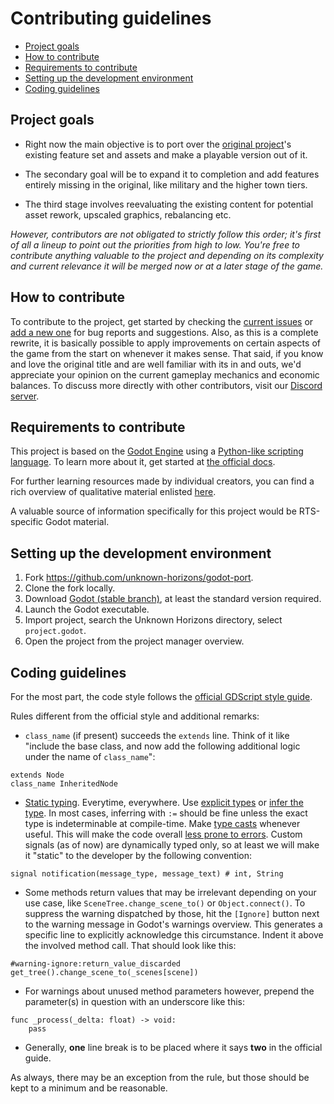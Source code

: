 # Contributing guidelines

- [Project goals](#project-goals)
- [How to contribute](#how-to-contribute)
- [Requirements to contribute](#requirements-to-contribute)
- [Setting up the development environment](#setting-up-the-development-environment)
- [Coding guidelines](#coding-guidelines)

## Project goals

- Right now the main objective is to port over the [original project](https://github.com/unknown-horizons/unknown-horizons)'s existing feature set and assets and make a playable version out of it.

- The secondary goal will be to expand it to completion and add features entirely missing in the original, like military and the higher town tiers.

- The third stage involves reevaluating the existing content for potential asset rework, upscaled graphics, rebalancing etc.

*However, contributors are not obligated to strictly follow this order; it's first of all a lineup to point out the priorities from high to low. You're free to contribute anything valuable to the project and depending on its complexity and current relevance it will be merged now or at a later stage of the game.*

## How to contribute

To contribute to the project, get started by checking the [current issues](https://github.com/unknown-horizons/godot-port/issues) or [add a new one](https://github.com/unknown-horizons/godot-port/issues/new/choose) for bug reports and suggestions. Also, as this is a complete rewrite, it is basically possible to apply improvements on certain aspects of the game from the start on whenever it makes sense. That said, if you know and love the original title and are well familiar with its in and outs, we'd appreciate your opinion on the current gameplay mechanics and economic balances. To discuss more directly with other contributors, visit our [Discord server](https://discord.gg/VX6m2ZX).

## Requirements to contribute

This project is based on the [Godot Engine](https://godotengine.org/) using a [Python-like scripting language](https://docs.godotengine.org/en/stable/getting_started/scripting/gdscript/gdscript_basics.html). To learn more about it, get started at [the official docs](https://docs.godotengine.org/en/stable/).

For further learning resources made by individual creators, you can find a rich overview of qualitative material enlisted [here](https://docs.godotengine.org/en/stable/community/tutorials.html).

A valuable source of information specifically for this project would be RTS-specific Godot material.

## Setting up the development environment

1. Fork <https://github.com/unknown-horizons/godot-port>.
1. Clone the fork locally.
1. Download [Godot (stable branch)](https://godotengine.org/download), at least the standard version required.
1. Launch the Godot executable.
1. Import project, search the Unknown Horizons directory, select `project.godot`.
1. Open the project from the project manager overview.

## Coding guidelines

For the most part, the code style follows the [official GDScript style guide](https://docs.godotengine.org/en/stable/getting_started/scripting/gdscript/gdscript_styleguide.html).

Rules different from the official style and additional remarks:

- `class_name` (if present) succeeds the `extends` line. Think of it like "include the base class, and now add the following additional logic under the name of `class_name`":

```gdscript
extends Node
class_name InheritedNode
```

- [Static typing](https://docs.godotengine.org/en/stable/getting_started/scripting/gdscript/static_typing.html). Everytime, everywhere. Use [explicit types](https://docs.godotengine.org/en/stable/getting_started/scripting/gdscript/gdscript_styleguide.html#declared-types) or [infer the type](https://docs.godotengine.org/en/stable/getting_started/scripting/gdscript/gdscript_styleguide.html#inferred-types). In most cases, inferring with `:=` should be fine unless the exact type is indeterminable at compile-time. Make [type casts](https://docs.godotengine.org/en/stable/getting_started/scripting/gdscript/static_typing.html#variable-casting) whenever useful. This will make the code overall [less prone to errors](https://docs.godotengine.org/en/stable/getting_started/scripting/gdscript/static_typing.html#safe-lines). Custom signals (as of now) are dynamically typed only, so at least we will make it "static" to the developer by the following convention:

```gdscript
signal notification(message_type, message_text) # int, String
```

- Some methods return values that may be irrelevant depending on your use case, like `SceneTree.change_scene_to()` or `Object.connect()`. To suppress the warning dispatched by those, hit the `[Ignore]` button next to the warning message in Godot's warnings overview. This generates a specific line to explicitly acknowledge this circumstance. Indent it above the involved method call. That should look like this:

```gdscript
#warning-ignore:return_value_discarded
get_tree().change_scene_to(_scenes[scene])
```

- For warnings about unused method parameters however, prepend the parameter(s) in question with an underscore like this:

```gdscript
func _process(_delta: float) -> void:
    pass
```

- Generally, **one** line break is to be placed where it says **two** in the official guide.

As always, there may be an exception from the rule, but those should be kept to a minimum and be reasonable.
